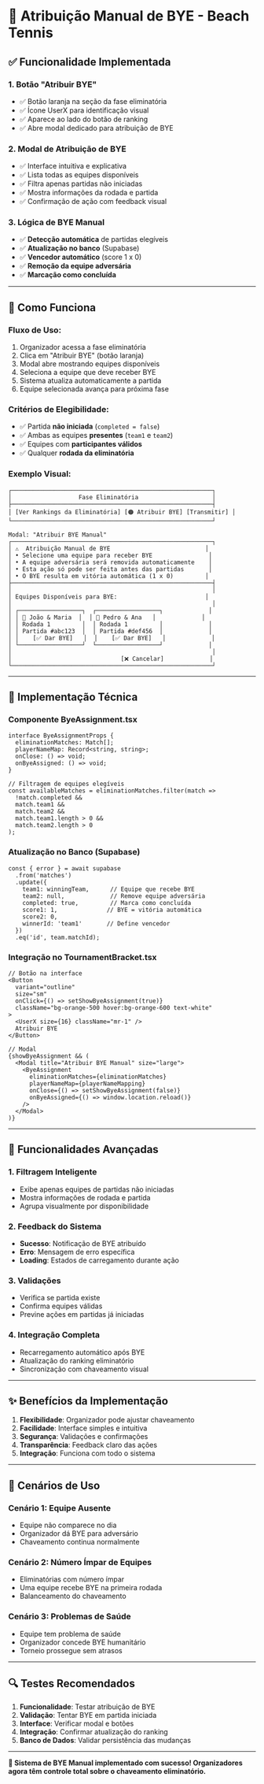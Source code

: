 # 🎾 Atribuição Manual de BYE - Beach Tennis

## ✅ Funcionalidade Implementada

### 1. **Botão "Atribuir BYE"**
- ✅ Botão laranja na seção da fase eliminatória
- ✅ Ícone UserX para identificação visual
- ✅ Aparece ao lado do botão de ranking
- ✅ Abre modal dedicado para atribuição de BYE

### 2. **Modal de Atribuição de BYE**
- ✅ Interface intuitiva e explicativa
- ✅ Lista todas as equipes disponíveis
- ✅ Filtra apenas partidas não iniciadas
- ✅ Mostra informações da rodada e partida
- ✅ Confirmação de ação com feedback visual

### 3. **Lógica de BYE Manual**
- ✅ **Detecção automática** de partidas elegíveis
- ✅ **Atualização no banco** (Supabase)
- ✅ **Vencedor automático** (score 1 x 0)
- ✅ **Remoção da equipe adversária**
- ✅ **Marcação como concluída**

---

## 🎯 Como Funciona

### **Fluxo de Uso:**
1. Organizador acessa a fase eliminatória
2. Clica em "Atribuir BYE" (botão laranja)
3. Modal abre mostrando equipes disponíveis
4. Seleciona a equipe que deve receber BYE
5. Sistema atualiza automaticamente a partida
6. Equipe selecionada avança para próxima fase

### **Critérios de Elegibilidade:**
- ✅ Partida **não iniciada** (`completed = false`)
- ✅ Ambas as equipes **presentes** (`team1` e `team2`)
- ✅ Equipes com **participantes válidos**
- ✅ Qualquer **rodada da eliminatória**

### **Exemplo Visual:**

```
┌─────────────────────────────────────────────────────────┐
│                   Fase Eliminatória                     │
├─────────────────────────────────────────────────────────┤
│ [Ver Rankings da Eliminatória] [🟠 Atribuir BYE] [Transmitir] │
└─────────────────────────────────────────────────────────┘

Modal: "Atribuir BYE Manual"
┌─────────────────────────────────────────────────────────┐
│ ⚠️  Atribuição Manual de BYE                           │
│ • Selecione uma equipe para receber BYE                │
│ • A equipe adversária será removida automaticamente    │
│ • Esta ação só pode ser feita antes das partidas       │
│ • O BYE resulta em vitória automática (1 x 0)         │
├─────────────────────────────────────────────────────────┤
│                                                         │
│ Equipes Disponíveis para BYE:                         │
│                                                         │
│ ┌──────────────────┐  ┌──────────────────┐             │
│ │ 👥 João & Maria  │  │ 👥 Pedro & Ana   │             │
│ │ Rodada 1         │  │ Rodada 1         │             │
│ │ Partida #abc123  │  │ Partida #def456  │             │
│ │    [✅ Dar BYE]   │  │    [✅ Dar BYE]   │             │
│ └──────────────────┘  └──────────────────┘             │
│                                                         │
│                               [❌ Cancelar]             │
└─────────────────────────────────────────────────────────┘
```

---

## 🔧 Implementação Técnica

### **Componente ByeAssignment.tsx**
```tsx
interface ByeAssignmentProps {
  eliminationMatches: Match[];
  playerNameMap: Record<string, string>;
  onClose: () => void;
  onByeAssigned: () => void;
}

// Filtragem de equipes elegíveis
const availableMatches = eliminationMatches.filter(match => 
  !match.completed && 
  match.team1 && 
  match.team2 &&
  match.team1.length > 0 &&
  match.team2.length > 0
);
```

### **Atualização no Banco (Supabase)**
```tsx
const { error } = await supabase
  .from('matches')
  .update({
    team1: winningTeam,      // Equipe que recebe BYE
    team2: null,             // Remove equipe adversária
    completed: true,         // Marca como concluída
    score1: 1,              // BYE = vitória automática
    score2: 0,
    winnerId: 'team1'       // Define vencedor
  })
  .eq('id', team.matchId);
```

### **Integração no TournamentBracket.tsx**
```tsx
// Botão na interface
<Button 
  variant="outline" 
  size="sm" 
  onClick={() => setShowByeAssignment(true)}
  className="bg-orange-500 hover:bg-orange-600 text-white"
>
  <UserX size={16} className="mr-1" />
  Atribuir BYE
</Button>

// Modal
{showByeAssignment && (
  <Modal title="Atribuir BYE Manual" size="large">
    <ByeAssignment
      eliminationMatches={eliminationMatches}
      playerNameMap={playerNameMapping}
      onClose={() => setShowByeAssignment(false)}
      onByeAssigned={() => window.location.reload()}
    />
  </Modal>
)}
```

---

## 🚀 Funcionalidades Avançadas

### **1. Filtragem Inteligente**
- Exibe apenas equipes de partidas não iniciadas
- Mostra informações de rodada e partida
- Agrupa visualmente por disponibilidade

### **2. Feedback do Sistema**
- **Sucesso**: Notificação de BYE atribuído
- **Erro**: Mensagem de erro específica
- **Loading**: Estados de carregamento durante ação

### **3. Validações**
- Verifica se partida existe
- Confirma equipes válidas
- Previne ações em partidas já iniciadas

### **4. Integração Completa**
- Recarregamento automático após BYE
- Atualização do ranking eliminatório
- Sincronização com chaveamento visual

---

## ✨ Benefícios da Implementação

1. **Flexibilidade**: Organizador pode ajustar chaveamento
2. **Facilidade**: Interface simples e intuitiva
3. **Segurança**: Validações e confirmações
4. **Transparência**: Feedback claro das ações
5. **Integração**: Funciona com todo o sistema

---

## 🧪 Cenários de Uso

### **Cenário 1: Equipe Ausente**
- Equipe não comparece no dia
- Organizador dá BYE para adversário
- Chaveamento continua normalmente

### **Cenário 2: Número Ímpar de Equipes**
- Eliminatórias com número ímpar
- Uma equipe recebe BYE na primeira rodada
- Balanceamento do chaveamento

### **Cenário 3: Problemas de Saúde**
- Equipe tem problema de saúde
- Organizador concede BYE humanitário
- Torneio prossegue sem atrasos

---

## 🔍 Testes Recomendados

1. **Funcionalidade**: Testar atribuição de BYE
2. **Validação**: Tentar BYE em partida iniciada
3. **Interface**: Verificar modal e botões
4. **Integração**: Confirmar atualização do ranking
5. **Banco de Dados**: Validar persistência das mudanças

---

**🎉 Sistema de BYE Manual implementado com sucesso! Organizadores agora têm controle total sobre o chaveamento eliminatório.**
